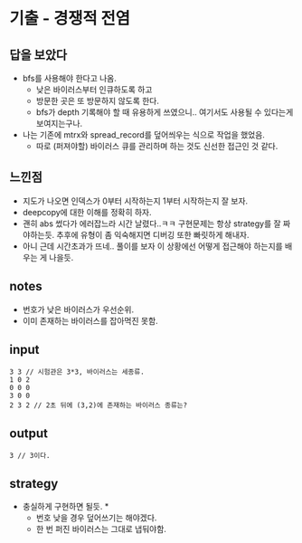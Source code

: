 # 기출 - 경쟁적 전염

## 답을 보았다
* bfs를 사용해야 한다고 나옴.
  * 낮은 바이러스부터 인큐하도록 하고
  * 방문한 곳은 또 방문하지 않도록 한다.
  * bfs가 depth 기록해야 할 때 유용하게 쓰였으니.. 여기서도 사용될 수 있다는게 보여지는구나.
* 나는 기존에 mtrx와 spread_record를 덮어씌우는 식으로 작업을 했었음.
  * 따로 (퍼져야할) 바이러스 큐를 관리하며 하는 것도 신선한 접근인 것 같다.

## 느낀점
* 지도가 나오면 인덱스가 0부터 시작하는지 1부터 시작하는지 잘 보자.
* deepcopy에 대한 이해를 정확히 하자.
* 괜히 abs 썼다가 에러잡느라 시간 날렸다..ㅋㅋ 구현문제는 항상 strategy를 잘 짜야하는듯. 추후에 유형이 좀 익숙해지면 디버깅 또한 빠릿하게 해내자.
* 아니 근데 시간초과가 뜨네.. 풀이를 보자 이 상황에선 어떻게 접근해야 하는지를 배우는 게 나을듯.

## notes
* 번호가 낮은 바이러스가 우선순위.
* 이미 존재하는 바이러스를 잡아먹진 못함.

## input
```
3 3 // 시험관은 3*3, 바이러스는 세종류.
1 0 2
0 0 0
3 0 0
2 3 2 // 2초 뒤에 (3,2)에 존재하는 바이러스 종류는?
```

## output
```
3 // 3이다.
```

## strategy
* 충실하게 구현하면 될듯.
  * 
  * 번호 낮을 경우 덮어쓰기는 해야겠다.
  * 한 번 퍼진 바이러스는 그대로 냅둬야함.

